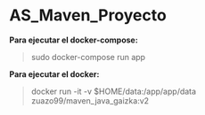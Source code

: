 # AS_Maven_Proyecto

**Para ejecutar el docker-compose:**

>sudo docker-compose run app

**Para ejecutar el docker:**

>docker run -it -v $HOME/data:/app/app/data zuazo99/maven_java_gaizka:v2
